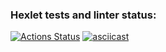 ### Hexlet tests and linter status:
[![Actions Status](https://github.com/gabrvp/php-project-48/actions/workflows/hexlet-check.yml/badge.svg)](https://github.com/gabrvp/php-project-48/actions)
[![asciicast](https://asciinema.org/a/724663.svg)](https://asciinema.org/a/724663)